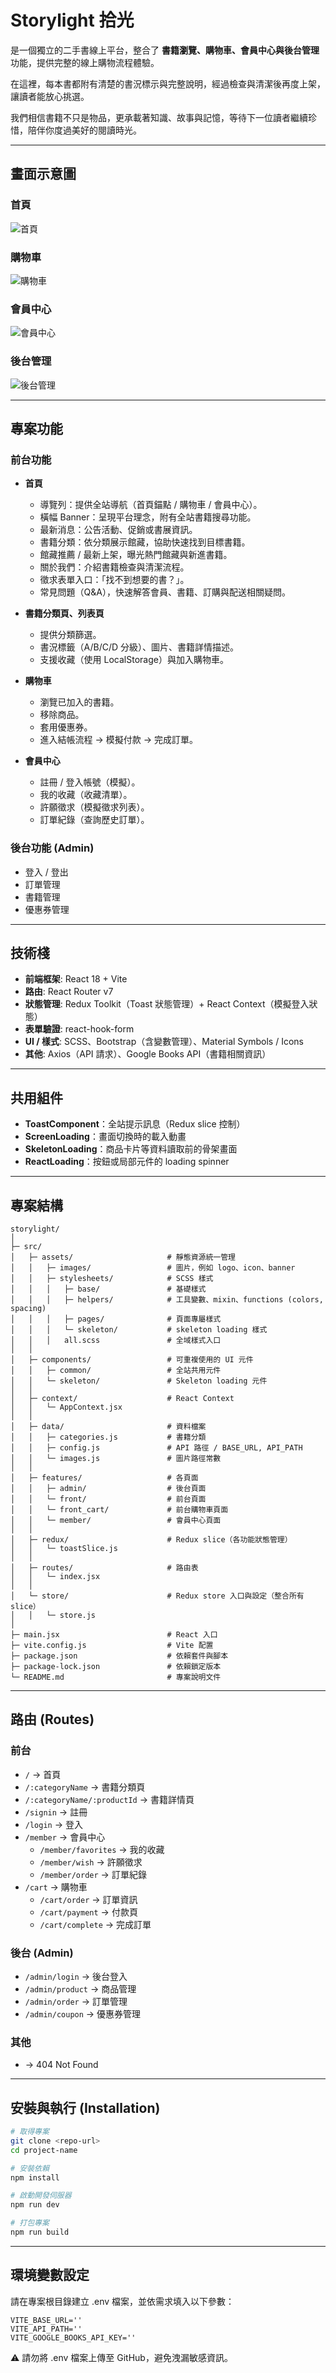 # Storylight 拾光

是一個獨立的二手書線上平台，整合了 **書籍瀏覽、購物車、會員中心與後台管理** 功能，提供完整的線上購物流程體驗。

在這裡，每本書都附有清楚的書況標示與完整說明，經過檢查與清潔後再度上架，讓讀者能放心挑選。

我們相信書籍不只是物品，更承載著知識、故事與記憶，等待下一位讀者繼續珍惜，陪伴你度過美好的閱讀時光。

---

## 畫面示意圖

### 首頁

![首頁](./public/home.png)

### 購物車

![購物車](./public/cart.png)

### 會員中心

![會員中心](./public/member.png)

### 後台管理

![後台管理](./public/admin.png)

---

## 專案功能

### 前台功能

- **首頁**
  - 導覽列：提供全站導航（首頁錨點 / 購物車 / 會員中心）。
  - 橫幅 Banner：呈現平台理念，附有全站書籍搜尋功能。
  - 最新消息：公告活動、促銷或書展資訊。
  - 書籍分類：依分類展示館藏，協助快速找到目標書籍。
  - 館藏推薦 / 最新上架，曝光熱門館藏與新進書籍。
  - 關於我們：介紹書籍檢查與清潔流程。
  - 徵求表單入口：「找不到想要的書？」。
  - 常見問題（Q&A），快速解答會員、書籍、訂購與配送相關疑問。

- **書籍分類頁、列表頁**
  - 提供分類篩選。
  - 書況標籤（A/B/C/D 分級）、圖片、書籍詳情描述。
  - 支援收藏（使用 LocalStorage）與加入購物車。

- **購物車**
  - 瀏覽已加入的書籍。
  - 移除商品。
  - 套用優惠券。
  - 進入結帳流程 → 模擬付款 → 完成訂單。

- **會員中心**
  - 註冊 / 登入帳號（模擬）。
  - 我的收藏（收藏清單）。
  - 許願徵求（模擬徵求列表）。
  - 訂單紀錄（查詢歷史訂單）。

### 後台功能 (Admin)

- 登入 / 登出
- 訂單管理
- 書籍管理
- 優惠券管理

---

## 技術棧

- **前端框架**: React 18 + Vite
- **路由**: React Router v7
- **狀態管理**: Redux Toolkit（Toast 狀態管理）+ React Context（模擬登入狀態）
- **表單驗證**: react-hook-form
- **UI / 樣式**: SCSS、Bootstrap（含變數管理）、Material Symbols / Icons
- **其他**: Axios（API 請求）、Google Books API（書籍相關資訊）

---

## 共用組件

- **ToastComponent**：全站提示訊息（Redux slice 控制）
- **ScreenLoading**：畫面切換時的載入動畫
- **SkeletonLoading**：商品卡片等資料讀取前的骨架畫面
- **ReactLoading**：按鈕或局部元件的 loading spinner

---

## 專案結構

```plaintext
storylight/
│
├─ src/
│   ├─ assets/                     # 靜態資源統一管理
│   │   ├─ images/                 # 圖片，例如 logo、icon、banner
│   │   ├─ stylesheets/            # SCSS 樣式
│   │   │   ├─ base/               # 基礎樣式
│   │   │   ├─ helpers/            # 工具變數、mixin、functions (colors, spacing)
│   │   │   ├─ pages/              # 頁面專屬樣式
│   │   │   └─ skeleton/           # skeleton loading 樣式
│   │   │   all.scss               # 全域樣式入口
│   │
│   ├─ components/                 # 可重複使用的 UI 元件
│   │   ├─ common/                 # 全站共用元件
│   │   └─ skeleton/               # Skeleton loading 元件
│   │
│   ├─ context/                    # React Context
│   │   └─ AppContext.jsx
│   │
│   ├─ data/                       # 資料檔案
│   │   ├─ categories.js           # 書籍分類
│   │   ├─ config.js               # API 路徑 / BASE_URL, API_PATH
│   │   └─ images.js               # 圖片路徑常數
│   │
│   ├─ features/                   # 各頁面
│   │   ├─ admin/                  # 後台頁面
│   │   └─ front/                  # 前台頁面
│   │   └─ front_cart/             # 前台購物車頁面
│   │   └─ member/                 # 會員中心頁面
│   │
│   ├─ redux/                      # Redux slice（各功能狀態管理）
│   │   └─ toastSlice.js
│   │
│   ├─ routes/                     # 路由表
│   │   └─ index.jsx
│   │
│   └─ store/                      # Redux store 入口與設定（整合所有 slice）
│   │   └─ store.js
│
├─ main.jsx                        # React 入口
├─ vite.config.js                  # Vite 配置
├─ package.json                    # 依賴套件與腳本
├─ package-lock.json               # 依賴鎖定版本
└─ README.md                       # 專案說明文件
```

---

## 路由 (Routes)

### 前台

- `/` → 首頁
- `/:categoryName` → 書籍分類頁
- `/:categoryName/:productId` → 書籍詳情頁
- `/signin` → 註冊
- `/login` → 登入
- `/member` → 會員中心
  - `/member/favorites` → 我的收藏
  - `/member/wish` → 許願徵求
  - `/member/order` → 訂單紀錄
- `/cart` → 購物車
  - `/cart/order` → 訂單資訊
  - `/cart/payment` → 付款頁
  - `/cart/complete` → 完成訂單

### 後台 (Admin)

- `/admin/login` → 後台登入
- `/admin/product` → 商品管理
- `/admin/order` → 訂單管理
- `/admin/coupon` → 優惠券管理

### 其他

- → 404 Not Found

---

## 安裝與執行 (Installation)

```bash
# 取得專案
git clone <repo-url>
cd project-name

# 安裝依賴
npm install

# 啟動開發伺服器
npm run dev

# 打包專案
npm run build
```

---

## 環境變數設定

請在專案根目錄建立 .env 檔案，並依需求填入以下參數：

```env
VITE_BASE_URL=''
VITE_API_PATH=''
VITE_GOOGLE_BOOKS_API_KEY=''
```

⚠️ 請勿將 .env 檔案上傳至 GitHub，避免洩漏敏感資訊。
